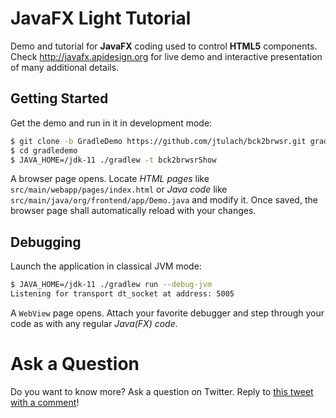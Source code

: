 
# JavaFX Light Tutorial

Demo and tutorial for **JavaFX** coding used to control **HTML5**
components. Check http://javafx.apidesign.org for live demo and interactive
presentation of many additional details.

## Getting Started

Get the demo and run in it in development mode:

```bash
$ git clone -b GradleDemo https://github.com/jtulach/bck2brwsr.git gradledemo
$ cd gradledemo
$ JAVA_HOME=/jdk-11 ./gradlew -t bck2brwsrShow
```

A browser page opens. Locate *HTML pages* like 
`src/main/webapp/pages/index.html` or *Java code* like 
`src/main/java/org/frontend/app/Demo.java` and modify it.
Once saved, the browser page shall automatically reload with your changes.

## Debugging

Launch the application in classical JVM mode:

```bash
$ JAVA_HOME=/jdk-11 ./gradlew run --debug-jvm
Listening for transport dt_socket at address: 5005
```
A `WebView` page opens. Attach your favorite debugger
and step through your code as with any regular <em>Java(FX) code</em>.

# Ask a Question

Do you want to know more? Ask a question on Twitter.
Reply to [this tweet with a comment](https://twitter.com/JaroslavTulach/status/1449827890300915718)!
